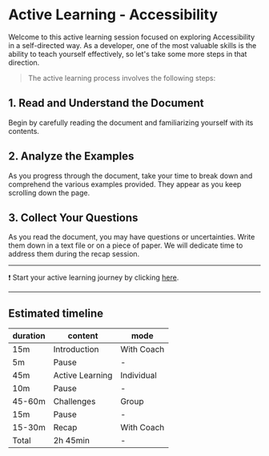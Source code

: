 # Active Learning - Accessibility

Welcome to this active learning session focused on exploring Accessibility in a self-directed way. As a developer, one of the most valuable skills is the ability to teach yourself effectively, so let's take some more steps in that direction.

> The active learning process involves the following steps:

## 1. Read and Understand the Document

Begin by carefully reading the document and familiarizing yourself with its contents.

## 2. Analyze the Examples

As you progress through the document, take your time to break down and comprehend the various examples provided. They appear as you keep scrolling down the page.

## 3. Collect Your Questions

As you read the document, you may have questions or uncertainties. Write them down in a text file or on a piece of paper. We will dedicate time to address them during the recap session.

---

❗️ Start your active learning journey by clicking [here](https://web-active-learning.vercel.app/documents/accessibility).

---

## Estimated timeline

| duration | content         | mode       |
| -------- | --------------- | ---------- |
| 15m      | Introduction    | With Coach |
| 5m       | Pause           | -          |
| 45m      | Active Learning | Individual |
| 10m      | Pause           | -          |
| 45-60m   | Challenges      | Group      |
| 15m      | Pause           | -          |
| 15-30m   | Recap           | With Coach |
| Total    | 2h 45min        | -          |
